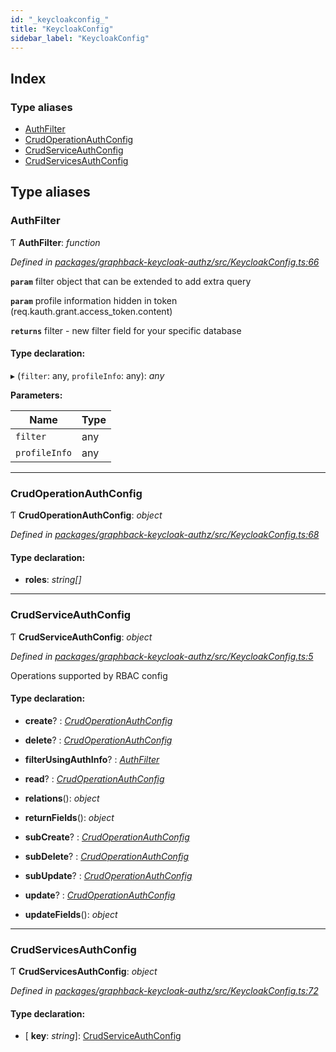 ```yaml
---
id: "_keycloakconfig_"
title: "KeycloakConfig"
sidebar_label: "KeycloakConfig"
---
```


## Index

### Type aliases

* [AuthFilter](_keycloakconfig_.md#authfilter)
* [CrudOperationAuthConfig](_keycloakconfig_.md#crudoperationauthconfig)
* [CrudServiceAuthConfig](_keycloakconfig_.md#crudserviceauthconfig)
* [CrudServicesAuthConfig](_keycloakconfig_.md#crudservicesauthconfig)

## Type aliases

###  AuthFilter

Ƭ **AuthFilter**: *function*

*Defined in [packages/graphback-keycloak-authz/src/KeycloakConfig.ts:66](https://github.com/aerogear/graphback/blob/63664df15/packages/graphback-keycloak-authz/src/KeycloakConfig.ts#L66)*

**`param`** filter object that can be extended to add extra query

**`param`** profile information hidden in token (req.kauth.grant.access_token.content)

**`returns`** filter - new filter field for your specific database

#### Type declaration:

▸ (`filter`: any, `profileInfo`: any): *any*

**Parameters:**

Name | Type |
------ | ------ |
`filter` | any |
`profileInfo` | any |

___

###  CrudOperationAuthConfig

Ƭ **CrudOperationAuthConfig**: *object*

*Defined in [packages/graphback-keycloak-authz/src/KeycloakConfig.ts:68](https://github.com/aerogear/graphback/blob/63664df15/packages/graphback-keycloak-authz/src/KeycloakConfig.ts#L68)*

#### Type declaration:

* **roles**: *string[]*

___

###  CrudServiceAuthConfig

Ƭ **CrudServiceAuthConfig**: *object*

*Defined in [packages/graphback-keycloak-authz/src/KeycloakConfig.ts:5](https://github.com/aerogear/graphback/blob/63664df15/packages/graphback-keycloak-authz/src/KeycloakConfig.ts#L5)*

Operations supported by RBAC config

#### Type declaration:

* **create**? : *[CrudOperationAuthConfig](_keycloakconfig_.md#crudoperationauthconfig)*

* **delete**? : *[CrudOperationAuthConfig](_keycloakconfig_.md#crudoperationauthconfig)*

* **filterUsingAuthInfo**? : *[AuthFilter](_keycloakconfig_.md#authfilter)*

* **read**? : *[CrudOperationAuthConfig](_keycloakconfig_.md#crudoperationauthconfig)*

* **relations**(): *object*

* **returnFields**(): *object*

* **subCreate**? : *[CrudOperationAuthConfig](_keycloakconfig_.md#crudoperationauthconfig)*

* **subDelete**? : *[CrudOperationAuthConfig](_keycloakconfig_.md#crudoperationauthconfig)*

* **subUpdate**? : *[CrudOperationAuthConfig](_keycloakconfig_.md#crudoperationauthconfig)*

* **update**? : *[CrudOperationAuthConfig](_keycloakconfig_.md#crudoperationauthconfig)*

* **updateFields**(): *object*

___

###  CrudServicesAuthConfig

Ƭ **CrudServicesAuthConfig**: *object*

*Defined in [packages/graphback-keycloak-authz/src/KeycloakConfig.ts:72](https://github.com/aerogear/graphback/blob/63664df15/packages/graphback-keycloak-authz/src/KeycloakConfig.ts#L72)*

#### Type declaration:

* \[ **key**: *string*\]: [CrudServiceAuthConfig](_keycloakconfig_.md#crudserviceauthconfig)
